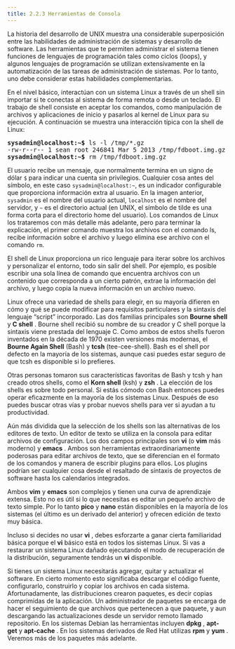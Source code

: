 ```yaml
---
title: 2.2.3 Herramientas de Consola
---
```


La historia del desarrollo de UNIX muestra una considerable superposición entre las habilidades de administración de sistemas y desarrollo de software. Las herramientas que te permiten administrar el sistema tienen funciones de lenguajes de programación tales como ciclos (loops), y algunos lenguajes de programación se utilizan extensivamente en la automatización de las tareas de administración de sistemas. Por lo tanto, uno debe considerar estas habilidades complementarias.

En el nivel básico, interactúan con un sistema Linux a través de un shell sin importar si te conectas al sistema de forma remota o desde un teclado. El trabajo de shell consiste en aceptar los comandos, como manipulación de archivos y aplicaciones de inicio y pasarlos al kernel de Linux para su ejecución. A continuación se muestra una interacción típica con la shell de Linux:

<pre class="content_terminal"><strong><span class="ansi-green">sysadmin@localhost</span>:<span class="ansi-blue">~</span>$</strong> ls -l /tmp/*.gz                                     
-rw-r--r-- 1 sean root 246841 Mar 5 2013 /tmp/fdboot.img.gz               
<strong><span class="ansi-green">sysadmin@localhost</span>:<span class="ansi-blue">~</span>$</strong> rm /tmp/fdboot.img.gz</pre>

El usuario recibe un mensaje, que normalmente termina en un signo de dólar `$` para indicar una cuenta sin privilegios. Cualquier cosa antes del símbolo, en este caso `sysadmin@localhost:~`, es un indicador configurable que proporciona información extra al usuario. En la imagen anterior, `sysadmin` es el nombre del usuario actual, `localhost` es el nombre del servidor, y `~` es el directorio actual (en UNIX, el símbolo de tilde es una forma corta para el directorio home del usuario). Los comandos de Linux los trataremos con más detalle más adelante, pero para terminar la explicación, el primer comando muestra los archivos con el comando ls, recibe información sobre el archivo y luego elimina ese archivo con el comando `rm`.

El shell de Linux proporciona un rico lenguaje para iterar sobre los archivos y personalizar el entorno, todo sin salir del shell. Por ejemplo, es posible escribir una sola línea de comando que encuentra archivos con un contenido que corresponda a un cierto patrón, extrae la información del archivo, y luego copia la nueva información en un archivo nuevo.

Linux ofrece una variedad de shells para elegir, en su mayoría difieren en cómo y qué se puede modificar para requisitos particulares y la sintaxis del lenguaje “script” incorporado. Las dos familias principales son **Bourne shell** y **C shell** . Bourne shell recibió su nombre de su creador y C shell porque la sintaxis viene prestada del lenguaje C. Como ambos de estos shells fueron inventados en la década de 1970 existen versiones más modernas, el **Bourne Again Shell** (Bash) y **tcsh** (tee-cee-shell). Bash es el shell por defecto en la mayoría de los sistemas, aunque casi puedes estar seguro de que tcsh es disponible si lo prefieres.

Otras personas tomaron sus características favoritas de Bash y tcsh y han creado otros shells, como el **Korn shell** (ksh) y **zsh** . La elección de los shells es sobre todo personal. Si estás cómodo con Bash entonces puedes operar eficazmente en la mayoría de los sistemas Linux. Después de eso puedes buscar otras vías y probar nuevos shells para ver si ayudan a tu productividad.

Aún más dividida que la selección de los shells son las alternativas de los editores de texto. Un editor de texto se utiliza en la consola para editar archivos de configuración. Los dos campos principales son **vi** (o **vim** más moderno) y **emacs** . Ambos son herramientas extraordinariamente poderosas para editar archivos de texto, que se diferencian en el formato de los comandos y manera de escribir plugins para ellos. Los plugins podrían ser cualquier cosa desde el resaltado de sintaxis de proyectos de software hasta los calendarios integrados.

Ambos **vim** y **emacs** son complejos y tienen una curva de aprendizaje extensa. Esto no es útil si lo que necesitas es editar un pequeño archivo de texto simple. Por lo tanto **pico** y **nano** están disponibles en la mayoría de los sistemas (el último es un derivado del anterior) y ofrecen edición de texto muy básica.

Incluso si decides no usar **vi** , debes esforzarte a ganar cierta familiaridad básica porque el **vi** básico está en todos los sistemas Linux. Si vas a restaurar un sistema Linux dañado ejecutando el modo de recuperación de la distribución, seguramente tendrás un **vi** disponible.

Si tienes un sistema Linux necesitarás agregar, quitar y actualizar el software. En cierto momento esto significaba descargar el código fuente, configurarlo, construirlo y copiar los archivos en cada sistema. Afortunadamente, las distribuciones crearon paquetes, es decir copias comprimidas de la aplicación. Un administrador de paquetes se encarga de hacer el seguimiento de que archivos que pertenecen a que paquete, y aun descargando las actualizaciones desde un servidor remoto llamado repositorio. En los sistemas Debian las herramientas incluyen **dpkg** , **apt-get** y **apt-cache** . En los sistemas derivados de Red Hat utilizas **rpm** y **yum** . Veremos más de los paquetes más adelante.
